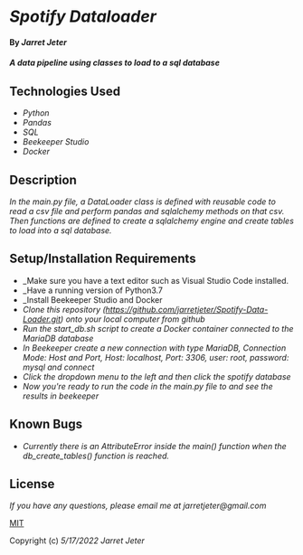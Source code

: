 # _Spotify Dataloader_

#### By _**Jarret Jeter**_

#### _A data pipeline using classes to load to a sql database_

## Technologies Used

* _Python_
* _Pandas_
* _SQL_
* _Beekeeper Studio_
* _Docker_

## Description

_In the main.py file, a DataLoader class is defined with reusable code to read a csv file and perform pandas and sqlalchemy methods on that csv. Then functions are defined to create a sqlalchemy engine and create tables to load into a sql database._

## Setup/Installation Requirements

* _Make sure you have a text editor such as Visual Studio Code installed.
* _Have a running version of Python3.7
* _Install Beekeeper Studio and Docker
* _Clone this repository (https://github.com/jarretjeter/Spotify-Data-Loader.git) onto your local computer from github_
* _Run the start_db.sh script to create a Docker container connected to the MariaDB database_
* _In Beekeeper create a new connection with type MariaDB, Connection Mode: Host and Port, Host: localhost, Port: 3306, user: root, password: mysql and connect_
* _Click the dropdown menu to the left and then click the spotify database_
* _Now you're ready to run the code in the main.py file to and see the results in beekeeper_

## Known Bugs

* _Currently there is an AttributeError inside the main() function when the db_create_tables() function is reached._

## License

_If you have any questions, please email me at jarretjeter@gmail.com_

[MIT](https://github.com/jarretjeter/Spotify-Data-Loader/blob/main/LICENSE.txt)

Copyright (c) _5/17/2022_ _Jarret Jeter_
